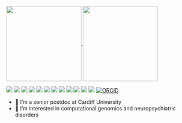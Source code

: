 <a href="https://github.com/anuraghazra/github-readme-stats">
  <img height=200 align="center" src="https://github-readme-stats.vercel.app/api?username=dazcam&show_icons=true&rank_icon=github&theme=highcontrast" />
</a>
<a href="https://github.com/anuraghazra/github-readme-stats">
  <img height=200 align="center" src="https://github-readme-stats.vercel.app/api/top-langs/?username=dazcam&layout=donut&langs_count=8&card_width=320&title_color=e7f214&hide=html&hide_progress=true&bg_color=040404&text_color=ffffff" />
</a>

<p></p>

<img src="https://img.shields.io/badge/-Python-F9DC3E.svg?logo=python&style=flat"> <img src="https://img.shields.io/badge/-Snakemake-2E9984.svg?logo=snakemake&style=flat"> <img src="https://img.shields.io/badge/-R-276DC3.svg?logo=r&style=flat"> <img src="https://img.shields.io/badge/-Bash-4EAA25.svg?logoColor=white&logo=gnu-bash&style=flat"> 
<img src="https://img.shields.io/badge/-Linux-FCC624.svg?logo=linux&logoColor=white&style=flat"> <img src="https://img.shields.io/badge/-MacOS-000000.svg?logo=apple&style=flat"> <img src="https://img.shields.io/badge/-Docker-2496ED.svg?logo=docker&logoColor=white&style=flat"> <img src="https://img.shields.io/badge/-Singularity-1E4383.svg?logo=singularity&style=flat"> <img src="https://img.shields.io/badge/-Jupyter-F37626.svg?logo=jupyter&logoColor=white&style=flat"> <img src="https://img.shields.io/badge/-VSCode-007ACC.svg?logo=visual-studio-code&style=flat"> <img src="https://img.shields.io/badge/-Git-F05032.svg?logo=git&logoColor=white&style=flat"> <img src="https://img.shields.io/badge/-GitHub-181717.svg?logo=github&style=flat"> [![ORCID](https://img.shields.io/badge/ORCID-0000--0003--0612--2300-A6CE39.svg?logo=orcid&style=flat)](https://orcid.org/0000-0001-7520-7741) 

<p></p>

- 👋 I’m a senior postdoc at Cardiff University
- 👀 I’m interested in computational genomics and neuropsychiatric disorders


